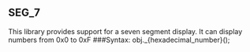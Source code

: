 SEG_7
---------------

This library provides support for a seven segment display.
It can display numbers from  0x0 to 0xF
###Syntax: obj._{hexadecimal_number}();
